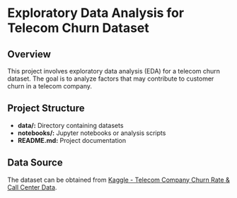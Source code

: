 # Exploratory Data Analysis for Telecom Churn Dataset

## Overview
This project involves exploratory data analysis (EDA) for a telecom churn dataset. The goal is to analyze factors that may contribute to customer churn in a telecom company.

## Project Structure
- **data/:** Directory containing datasets
- **notebooks/:** Jupyter notebooks or analysis scripts
- **README.md:** Project documentation

## Data Source
The dataset can be obtained from [Kaggle - Telecom Company Churn Rate & Call Center Data](https://www.kaggle.com/datasets/datazng/telecom-company-churn-rate-call-center-data).
